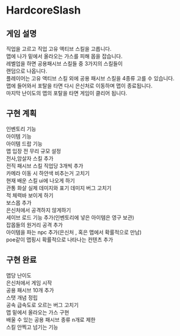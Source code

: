 # HardcoreSlash
## 게임 설명
직업을 고르고 직업 고유 액티브 스킬을 고릅니다.<br/>
맵에 나가 밑에서 올라오는 가스를 피해 몹을 잡습니다.<br/>
레벨업을 하면 공용패시브 스킬들 중 3가지의 스킬들이<br/>
랜덤으로 나옵니다.<br/>
플레이어는 고유 액티브 스킬 외에 공용 패시브 스킬을 4종류 고를 수 있습니다.<br/>
맵에 들어와서 포탈을 타면 다시 은신처로 이동하며 맵이 종료됩니다.<br/>
마지막 난이도의 맵의 포탈을 타면 게임이 클리어 됩니다.<br/>



## 구현 계획

인벤토리 기능<br/>
아이템 기능<br/>
아이템 드랍 기능<br/>
맵 입장 전 무리 규모 설정<br/>
전사,암살자 스킬 추가<br/>
전직 패시브 스킬 직업당 3개씩 추가<br/>
카메라 이동 시 하얀색 비추는거 고치기<br/>
현재 배운 스킬 ui에 나오게 하기<br/>
관통 화살 실제 데미지와 표기 데미지 버그 고치기<br/>
적 체력바 보이게 하기<br/>
보스몹 추가<br/>
은신처에서 공격하지 않게하기<br/>
세이브 로드 기능 추가(인벤토리에 넣은 아이템은 영구 보관)<br/>
잡몹들의 원거리 공격 추가<br/>
아이템을 파는 npc 추가(은신처 , 혹은 맵에서 확률적으로 만남)<br/>
poe같이 맵핑시 확률적으로 나타나는 컨텐츠 추가<br/>

## 구현 완료

맵당 난이도<br/>
은신처에서 게임 시작<br/>
공용 패시브 10개 추가<br/>
스탯 개념 정립<br/>
공속 급속도로 오르는 버그 고치기<br/>
맵 밑에서 올라오는 가스 구현<br/>
배울 수 있는 공용 패시브 종류 n개로 제한<br/>
스킬 안찍고 넘기는 기능<br/>
